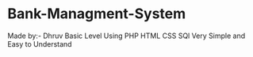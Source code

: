 # Bank-Managment-System
Made by:- Dhruv
Basic Level
Using PHP HTML CSS SQl
Very Simple and Easy to Understand
